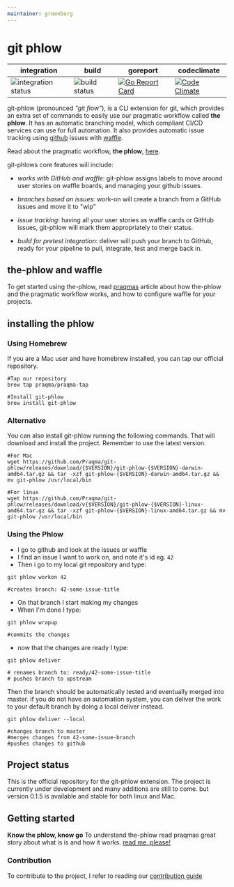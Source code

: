 ```yaml
---
maintainer: groenborg
---
```


# git phlow 

| integration | build | goreport | codeclimate |
| ------------- | --- | ----------------- | ----- |
| ![integration status](https://concourse.kubernetes.praqma.cloud/api/v1/teams/main/pipelines/git-phlow/jobs/integration-tests/badge) | ![build status](https://concourse.kubernetes.praqma.cloud/api/v1/teams/main/pipelines/git-phlow/jobs/create-patch/badge)  |[![Go Report Card](https://goreportcard.com/badge/github.com/Praqma/git-phlow)](https://goreportcard.com/report/github.com/Praqma/git-phlow) | [![Code Climate](https://codeclimate.com/github/Praqma/git-phlow/badges/gpa.svg)](https://codeclimate.com/github/Praqma/git-phlow) |


git-phlow (pronounced _"git flow"_), is a CLI extension for git, which provides an extra set of commands to easily use our pragmatic workflow called **the phlow**.  It has an automatic branching model, which compliant CI/CD services can use for full automation.  It also provides automatic issue tracking using [github](https://github.com) issues with [waffle](https://waffle.io/).

Read about the pragmatic workflow, **the phlow**, [here](http://www.praqma.com/stories/a-pragmatic-workflow/).

git-phlows core features will include:

- *works with GitHub and waffle*: git-phlow assigns labels to move around user stories on waffle boards, and managing your github issues.

- *branches based on issues*:  work-on will create a branch from a GitHub issues and move it to "wip"

- *issue tracking*: having all your user stories as waffle cards or GitHub issues, git-phlow will mark them appropriately to their status.

- *build for pretest integration*: deliver will push your branch to GitHub, ready for your pipeline to pull, integrate, test and merge back in.

## the-phlow and waffle
To get started using the-phlow, read [praqmas](http://www.praqma.com/stories/a-pragmatic-workflow/) article about how the-phlow and the pragmatic workflow works, and how to configure waffle for your projects.

## installing the phlow
### Using Homebrew  
If you are a Mac user and have homebrew installed, you can tap our official repository.

```shell
#Tap our repository
brew tap praqma/praqma-tap

#Install git-phlow
brew install git-phlow
``` 
### Alternative
You can also install git-phlow running the following commands. That will download and install the project.
Remember to use the latest version.  

```shell
#For Mac
wget https://github.com/Praqma/git-phlow/releases/download/{$VERSION}/git-phlow-{$VERSION}-darwin-amd64.tar.gz && tar -xzf git-phlow-{$VERSION}-darwin-amd64.tar.gz && mv git-phlow /usr/local/bin

#For linux
wget https://github.com/Praqma/git-phlow/releases/download/v{$VERSION}/git-phlow-{$VERSION}-linux-amd64.tar.gz && tar -xzf git-phlow-{$VERSION}-linux-amd64.tar.gz && mv git-phlow /usr/local/bin
```

### Using the Phlow
- I go to github and look at the issues or waffle
- I find an issue I want to work on, and note it's id eg. `42`
- Then i go to my local git repository and type: 

```git
git phlow workon 42

#creates branch: 42-some-issue-title
```
- On that branch I start making my changes
- When I'm done I type: 

```git
git phlow wrapup

#commits the changes
```
- now that the changes are ready I type: 

```git
git phlow deliver

# renames branch to: ready/42-some-issue-title
# pushes branch to upstream
```

Then the branch should be automatically tested and eventually merged into master. 
if you do not have an automation system, you can deliver the work to your default branch by doing a local deliver instead. 

```git
git phlow deliver --local

#changes branch to master
#merges changes from 42-some-issue-branch
#pushes changes to github
```

## Project status
This is the official repository for the git-phlow extension. The project is currently under development and many additions are still to come. but version 0.1.5 is available and stable for both linux and Mac. 


## Getting started
**Know the phlow, know go**
To understand the-phlow read praqmas great story about what is is and how it works. [read me, please!](http://www.praqma.com/stories/a-pragmatic-workflow/)

### Contribution
To contribute to the project, I refer to reading our [contribution guide](https://github.com/Praqma/git-phlow/blob/master/CONTRIBUTING.md)

